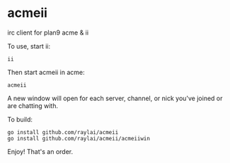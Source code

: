 # acmeii
irc client for plan9 acme & ii

To use, start ii:
```
ii
```

Then start acmeii in acme:
```
acmeii
```

A new window will open for each server, channel, or nick you've
joined or are chatting with.

To build:
```
go install github.com/raylai/acmeii
go install github.com/raylai/acmeii/acmeiiwin
```

Enjoy! That's an order.

